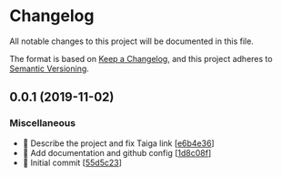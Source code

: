 # Changelog

All notable changes to this project will be documented in this file.

The format is based on [Keep a Changelog](https://keepachangelog.com/en/1.0.0/),
and this project adheres to [Semantic Versioning](https://semver.org/spec/v2.0.0.html).


<a name="0.0.1"></a>
## 0.0.1 (2019-11-02)

### Miscellaneous

- 📝 Describe the project and fix Taiga link [[e6b4e36](https://github.com/Monogramm/email_signature_generator/commit/e6b4e36859f5da483a50385717390e1058fe4956)]
- 📝 Add documentation and github config [[1d8c08f](https://github.com/Monogramm/email_signature_generator/commit/1d8c08ff895d3e81237b359abefa4629cffee528)]
-  :tada: Initial commit [[55d5c23](https://github.com/Monogramm/email_signature_generator/commit/55d5c235bc16f7a846ca0022f93c9eb9c5060418)]


